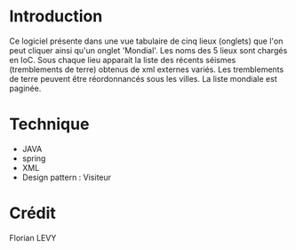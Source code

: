 # Introduction 

Ce logiciel présente dans une vue tabulaire de cinq lieux (onglets) que l'on peut cliquer ainsi qu'un onglet 'Mondial'. Les noms des 5 lieux sont chargés en IoC. 
Sous chaque lieu apparait la liste des récents séismes (tremblements de terre) obtenus de xml externes variés. Les tremblements de terre peuvent être réordonnancés sous les villes. La liste mondiale est paginée.

# Technique

* JAVA
* spring
* XML
* Design pattern : Visiteur

# Crédit 

Florian LEVY

